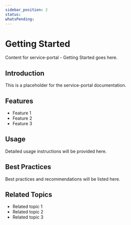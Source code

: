 ```yaml
---
sidebar_position: 2
status: 
whatsPending: 
---
```


# Getting Started

Content for service-portal - Getting Started goes here.

## Introduction

This is a placeholder for the service-portal documentation.

## Features

- Feature 1
- Feature 2
- Feature 3

## Usage

Detailed usage instructions will be provided here.

## Best Practices

Best practices and recommendations will be listed here.

## Related Topics

- Related topic 1
- Related topic 2
- Related topic 3

